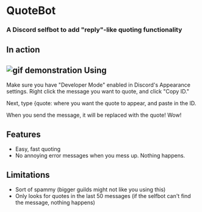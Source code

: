 # QuoteBot
### A Discord selfbot to add "reply"-like quoting functionality
In action
------
![gif demonstration](https://zippy.gfycat.com/LikableFirsthandAmberpenshell.gif)
Using
------
Make sure you have "Developer Mode" enabled in Discord's Appearance settings. Right click the message you want to quote, and click "Copy ID."

Next, type {quote: where you want the quote to appear, and paste in the ID.

When you send the message, it will be replaced with the quote! Wow!

Features
------
* Easy, fast quoting
* No annoying error messages when you mess up. Nothing happens.

Limitations
-----
* Sort of spammy (bigger guilds might not like you using this)
* Only looks for quotes in the last 50 messages (if the selfbot can't find the message, nothing happens)
